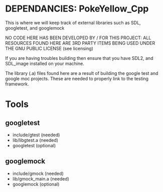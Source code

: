 # DEPENDANCIES: PokeYellow_Cpp
This is where we will keep track of external libraries such as SDL, googletest, and googlemock

NO CODE HERE HAS BEEN DEVELOPED BY / FOR THIS PROJECT: 
ALL RESOURCES FOUND HERE ARE 3RD PARTY ITEMS BEING USED UNDER THE GNU PUBLIC LICENSE 
(see licensing)

If you are having troubles building then ensure that you have SDL2, and SDL_image installed on your machine.

The library (.a) files found here are a result of building the google test and google moc projects. These are needed to properly link to the testing framework.

Tools
==============
googletest
--------------
 - include/gtest    (needed)
 - lib/libgtest.a   (needed)
 - googletest       (optional)

 googlemock
--------------
 - include/gmock    (needed)
 - lib/gmock_main.a (needed)
 - googlemock       (optional)
